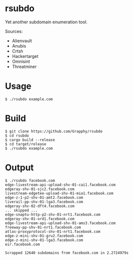 # rsubdo
Yet another subdomain enumeration tool.

Sources:
- Alienvault
- Anubis
- Crtsh
- Hackertarget
- Omnisint
- Threatminer

# Usage
```console
$ ./rsubdo example.com
```

# Build
```console
$ git clone https://github.com/Grapphy/rsubdo
$ cd rsubdo
$ cargo build --release
$ cd target/release
$ ./rsubdo example.com
```

# Output
```console
$ ./rsubdo facebook.com
edge-livestream-api-upload-shv-01-cai1.facebook.com
edgeray-shv-01-sjc2.facebook.com
livestream-edgetee-upload-shv-01-mia1.facebook.com
edge-z-1-p2-shv-01-amt2.facebook.com
liverail-pp-shv-01-lga3.facebook.com
edgeray-shv-02-dft4.facebook.com
... skipped ...
edge-snaptu-http-p2-shv-01-nrt1.facebook.com
edgeray-shv-01-ord1.facebook.com
edge-livestream-api-upload-shv-01-ams3.facebook.com
freeway-pp-shv-01-nrt1.facebook.com
atlas-proxyprotocol-shv-01-nrt1.facebook.com
edge-z-mini-shv-01-gru2.facebook.com
edge-z-mini-shv-01-lga3.facebook.com
eir.facebook.com

Scrapped 12640 subdomains from facebook.com in 2.2724979s
```
